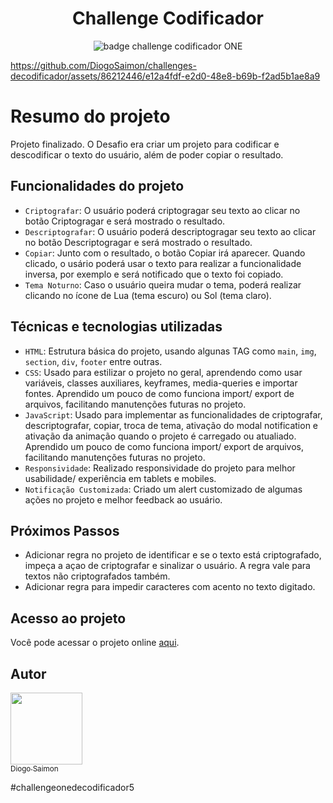 <div align='center'> 
  <h1>Challenge Codificador</h1>
  <img src='https://github.com/DiogoSaimon/challenges-decodificador/assets/86212446/9cdfe13f-95ee-4564-8b6f-728afb803009' alt='badge challenge codificador ONE'>
</div>

https://github.com/DiogoSaimon/challenges-decodificador/assets/86212446/e12a4fdf-e2d0-48e8-b69b-f2ad5b1ae8a9


# Resumo do projeto
Projeto finalizado. O Desafio era criar um projeto para codificar e descodificar o texto do usuário, além de poder copiar o resultado.


## Funcionalidades do projeto

- `Criptografar`: O usuário poderá criptogragar seu texto ao clicar no botão Criptogragar e será mostrado o resultado. 
- `Descriptografar`: O usuário poderá descriptogragar seu texto ao clicar no botão Descriptogragar e será mostrado o resultado.
- `Copiar`: Junto com o resultado, o botão Copiar irá aparecer. Quando clicado, o usário poderá usar o texto para realizar a funcionalidade inversa, por exemplo e será notificado que o texto foi copiado. 
- `Tema Noturno`: Caso o usuário queira mudar o tema, poderá realizar clicando no ícone de Lua (tema escuro) ou Sol (tema claro).


## Técnicas e tecnologias utilizadas

- ``HTML``: Estrutura básica do projeto, usando algunas TAG como `main`, `img`, `section`, `div`, `footer` entre outras.
- ``CSS``: Usado para estilizar o projeto no geral, aprendendo como usar variáveis, classes auxiliares, keyframes, media-queries e importar fontes. Aprendido um pouco de como funciona import/ export de arquivos, facilitando manutenções futuras no projeto.
- ``JavaScript``: Usado para implementar as funcionalidades de criptografar, descriptografar, copiar, troca de tema, ativação do modal notification e ativação da animação quando o projeto é carregado ou atualiado. Aprendido um pouco de como funciona import/ export de arquivos, facilitando manutenções futuras no projeto.
- ``Responsividade``: Realizado responsividade do projeto para melhor usabilidade/ experiência em tablets e mobiles.
- ``Notificação Customizada``: Criado um alert customizado de algumas ações no projeto e melhor feedback ao usuário.


## Próximos Passos

- Adicionar regra no projeto de identificar e se o texto está criptografado, impeça a açao de criptografar e sinalizar o usuário. A regra vale para textos não criptografados também.
- Adicionar regra para impedir caracteres com acento no texto digitado.


## Acesso ao projeto

Você pode acessar o projeto online [aqui](https://diogosaimon.github.io/challenges-decodificador/).


## Autor

[<img loading="lazy" src="https://avatars.githubusercontent.com/u/86212446?s=400v=4" width=115><br><sub>Diogo Saimon</sub>](https://github.com/DiogoSaimon)


#challengeonedecodificador5

